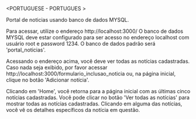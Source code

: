 
<PORTUGUESE - PORTUGUES > 
  
Portal de noticias usando banco de dados MYSQL.

Para acessar, utilize o endereço http://localhost:3000/
O banco de dados MYSQL deve estar configurado para ser acesso no endereço localhost com usuário root e password 1234. O banco de dados padrão será 'portal_noticias'.

Acessando o endereço acima, você deve ver todas as notícias cadastradas. Caso nada seja exibido, por favor acessar 
http://localhost:3000/formulario_inclusao_noticia ou, na página inicial, clique no botão 'Adicionar notícia'.

Clicando em 'Home', você retorna para a página inicial com as últimas cinco notícias cadastradas.
Você pode clicar no botão 'Ver todas as notícias' para mostrar todas as notícias cadastradas.
Clicando em alguma das notícias, você vê os detalhes específicos da notícia em questão.
